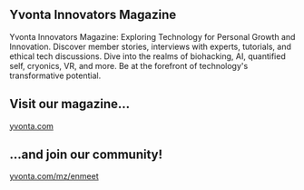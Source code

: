 ## Yvonta Innovators Magazine

Yvonta Innovators Magazine: Exploring Technology for Personal Growth and Innovation. Discover member stories, interviews with experts, tutorials, and ethical tech discussions. Dive into the realms of biohacking, AI, quantified self, cryonics, VR, and more. Be at the forefront of technology's transformative potential.

## Visit our magazine...

[yvonta.com](https://yvonta.com/mz)

## ...and join our community!

[yvonta.com/mz/enmeet](https://yvonta.com/mz/en-meet)

